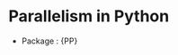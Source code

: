 # Parallelism in Python

<script type="text/javascript" src="../js/general.js"></script>

* Package : {PP} 